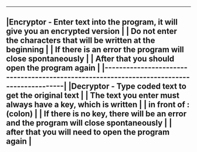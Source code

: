 --------------------------------------------------------------------------------------------
|Encryptor - Enter text into the program, it will give you an encrypted version            |
|	    Do not enter the characters that will be written at the beginning                    |
|	    If there is an error the program will close spontaneously                            |
|	    After that you should open the program again                                         |
|------------------------------------------------------------------------------------------|
|Decryptor - Type coded text to get the original text                                      |
|	    The text you enter must always have a key, which is written                          |
|	    in front of : (colon)                                                                |
|	    If there is no key, there will be an error and the program will close spontaneously  |
|	    after that you will need to open the program again                                   |
--------------------------------------------------------------------------------------------
